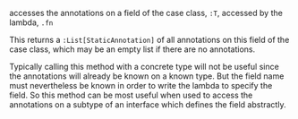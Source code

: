 accesses the annotations on a field of the case class, `:T`, accessed by the lambda, `.fn`

This returns a `:List[StaticAnnotation]` of all annotations on this field of the case class, which may be an
empty list if there are no annotations.

Typically calling this method with a concrete type will not be useful since the annotations will already be
known on a known type. But the field name must nevertheless be known in order to write the lambda to specify
the field. So this method can be most useful when used to access the annotations on a subtype of an interface
which defines the field abstractly.